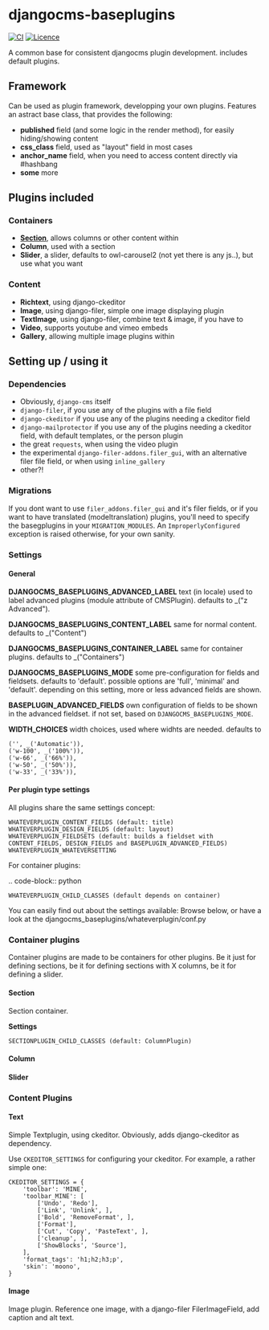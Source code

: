 # djangocms-baseplugins

[![CI](https://img.shields.io/github/actions/workflow/status/bnzk/djangocms-baseplugins/ci.yml?style=flat-square&logo=github "CI")](https://github.com/bnzk/djangocms-baseplugins/actions/workflows/ci.yml)
[![Licence](https://img.shields.io/github/license/bnzk/djangocms-baseplugins.svg?style=flat-square "Licence")](https://pypi.python.org/pypi/djangocms-baseplugins/)

[//]: # ([![Version]&#40;https://img.shields.io/pypi/v/djangocms-baseplugins.svg?style=flat-square "Version"&#41;]&#40;https://pypi.python.org/pypi/djangocms-baseplugins/&#41;)

[//]: # ([![PyPI Downloads]&#40;https://img.shields.io/pypi/dm/djangocms-baseplugins?style=flat-square "PyPi Downloads"&#41;]&#40;https://pypistats.org/packages/djangocms-baseplugins&#41;)


A common base for consistent djangocms plugin development. includes default plugins.


## Framework

Can be used as plugin framework, developping your own plugins. Features an astract base class, that provides the following:
- **published** field (and some logic in the render method), for easily hiding/showing content
- **css_class** field, used as "layout" field in most cases
- **anchor_name** field, when you need to access content directly via #hashbang
- **some** more


## Plugins included

### Containers

- **[Section](#section)**, allows columns or other content within
- **Column**, used with a section
- **Slider**, a slider, defaults to owl-carousel2 (not yet there is any js..), but use what you want

### Content

- **Richtext**, using django-ckeditor
- **Image**, using django-filer, simple one image displaying plugin
- **TextImage**, using django-filer, combine text & image, if you have to
- **Video**, supports youtube and vimeo embeds
- **Gallery**, allowing multiple image plugins within


## Setting up / using it

### Dependencies

- Obviously, `django-cms` itself
- `django-filer`, if you use any of the plugins with a file field
- `django-ckeditor` if you use any of the plugins needing a ckeditor field 
- `django-mailprotector` if you use any of the plugins needing a ckeditor field, with default templates, 
  or the person plugin
- the great `requests`, when using the video plugin
- the experimental `django-filer-addons.filer_gui`, with an alternative filer file field, or when using `inline_gallery`
- other?!

### Migrations

If you dont want to use `filer_addons.filer_gui` and it's filer fields, or if you want to have translated
(modeltranslation) plugins, you'll need to specify the basegplugins in your `MIGRATION_MODULES`. An 
`ImproperlyConfigured` exception is raised otherwise, for your own sanity.

### Settings

#### General

**DJANGOCMS_BASEPLUGINS_ADVANCED_LABEL** text (in locale) used to label advanced plugins (module attribute of CMSPlugin). defaults to _("z Advanced").

**DJANGOCMS_BASEPLUGINS_CONTENT_LABEL** same for normal content. defaults to _("Content")

**DJANGOCMS_BASEPLUGINS_CONTAINER_LABEL** same for container plugins. defaults to _("Containers")

**DJANGOCMS_BASEPLUGINS_MODE** some pre-configuration for fields and fieldsets. defaults to 'default'. possible options are 'full', 'minimal' and 'default'. depending on this setting, more or less advanced fields are shown.

**BASEPLUGIN_ADVANCED_FIELDS** own configuration of fields to be shown in the advanced fieldset. if not set, based on `DJANGOCMS_BASEPLUGINS_MODE`.

**WIDTH_CHOICES** width choices, used where widhts are needed. defaults to

    ('', _('Automatic')),
    ('w-100', _('100%')),
    ('w-66', _('66%')),
    ('w-50', _('50%')),
    ('w-33', _('33%')),


#### Per plugin type settings

All plugins share the same settings concept:


    WHATEVERPLUGIN_CONTENT_FIELDS (default: title)
    WHATEVERPLUGIN_DESIGN_FIELDS (default: layout)
    WHATEVERPLUGIN_FIELDSETS (default: builds a fieldset with CONTENT_FIELDS, DESIGN_FIELDS and BASEPLUGIN_ADVANCED_FIELDS)
    WHATEVERPLUGIN_WHATEVERSETTING

For container plugins:

.. code-block:: python

    WHATEVERPLUGIN_CHILD_CLASSES (default depends on container)

You can easily find out about the settings available: Browse below, or have a look at the djangocms_baseplugins/whateverplugin/conf.py




### Container plugins

Container plugins are made to be containers for other plugins. Be it just for defining sections, be it for defining
sections with X columns, be it for defining a slider.


#### Section

Section container.

**Settings**

    SECTIONPLUGIN_CHILD_CLASSES (default: ColumnPlugin)


#### Column


#### Slider


### Content Plugins

#### Text

Simple Textplugin, using ckeditor. Obviously, adds django-ckeditor as dependency.

Use `CKEDITOR_SETTINGS` for configuring your ckeditor. For example, a rather simple one:


    CKEDITOR_SETTINGS = {
        'toolbar': 'MINE',
        'toolbar_MINE': [
            ['Undo', 'Redo'],
            ['Link', 'Unlink', ],
            ['Bold', 'RemoveFormat', ],
            ['Format'],
            ['Cut', 'Copy', 'PasteText', ],
            ['cleanup', ],
            ['ShowBlocks', 'Source'],
        ],
        'format_tags': 'h1;h2;h3;p',
        'skin': 'moono',
    }

#### Image

Image plugin. Reference one image, with a django-filer FilerImageField, add caption and alt text.

